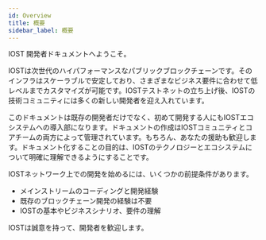 ```yaml
---
id: Overview
title: 概要
sidebar_label: 概要
---
```


IOST 開発者ドキュメントへようこそ。

IOSTは次世代のハイパフォーマンスなパブリックブロックチェーンです。そのインフラはスケーラブルで安定しており、さまざまなビジネス要件に合わせて低レベルまでカスタマイズが可能です。IOSTテストネットの立ち上げ後、IOSTの技術コミュニティには多くの新しい開発者を迎え入れています。

このドキュメントは既存の開発者だけでなく、初めて開発する人にもIOSTエコシステムへの導入部になります。ドキュメントの作成はIOSTコミュニティとコアチームの両方によって管理されています。もちろん、あなたの援助も歓迎します。ドキュメント化することの目的は、IOSTのテクノロジーとエコシステムについて明確に理解できるようにすることです。

IOSTネットワーク上での開発を始めるには、いくつかの前提条件があります。

* メインストリームのコーディングと開発経験
* 既存のブロックチェーン開発の経験は不要
* IOSTの基本やビジネスシナリオ、要件の理解

IOSTは誠意を持って、開発者を歓迎します。
